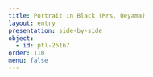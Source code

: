 ```yaml
---
title: Portrait in Black (Mrs. Ueyama)
layout: entry
presentation: side-by-side
object:
  - id: ptl-26167
order: 110
menu: false
---
```








